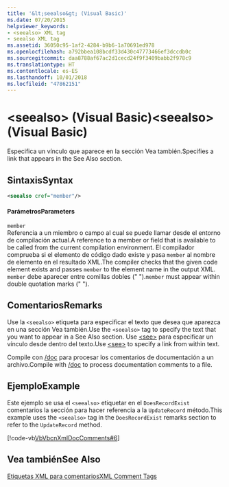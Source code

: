 ```yaml
---
title: '&lt;seealso&gt; (Visual Basic)'
ms.date: 07/20/2015
helpviewer_keywords:
- <seealso> XML tag
- seealso XML tag
ms.assetid: 36050c95-1af2-4284-b9b6-1a70691ed978
ms.openlocfilehash: a792bbea108bcdf33d430c47773466ef3dccdb0c
ms.sourcegitcommit: daa8788af67ac2d1cecd24f9f3409babb2f978c9
ms.translationtype: HT
ms.contentlocale: es-ES
ms.lasthandoff: 10/01/2018
ms.locfileid: "47862151"
---
```

# <a name="ltseealsogt-visual-basic"></a><span data-ttu-id="202dc-102">&lt;seealso&gt; (Visual Basic)</span><span class="sxs-lookup"><span data-stu-id="202dc-102">&lt;seealso&gt; (Visual Basic)</span></span>
<span data-ttu-id="202dc-103">Especifica un vínculo que aparece en la sección Vea también.</span><span class="sxs-lookup"><span data-stu-id="202dc-103">Specifies a link that appears in the See Also section.</span></span>  
  
## <a name="syntax"></a><span data-ttu-id="202dc-104">Sintaxis</span><span class="sxs-lookup"><span data-stu-id="202dc-104">Syntax</span></span>  
  
```xml  
<seealso cref="member"/>  
```  
  
#### <a name="parameters"></a><span data-ttu-id="202dc-105">Parámetros</span><span class="sxs-lookup"><span data-stu-id="202dc-105">Parameters</span></span>  
 `member`  
 <span data-ttu-id="202dc-106">Referencia a un miembro o campo al cual se puede llamar desde el entorno de compilación actual.</span><span class="sxs-lookup"><span data-stu-id="202dc-106">A reference to a member or field that is available to be called from the current compilation environment.</span></span> <span data-ttu-id="202dc-107">El compilador comprueba si el elemento de código dado existe y pasa `member` al nombre de elemento en el resultado XML.</span><span class="sxs-lookup"><span data-stu-id="202dc-107">The compiler checks that the given code element exists and passes `member` to the element name in the output XML.</span></span> <span data-ttu-id="202dc-108">`member` debe aparecer entre comillas dobles (" ").</span><span class="sxs-lookup"><span data-stu-id="202dc-108">`member` must appear within double quotation marks (" ").</span></span>  
  
## <a name="remarks"></a><span data-ttu-id="202dc-109">Comentarios</span><span class="sxs-lookup"><span data-stu-id="202dc-109">Remarks</span></span>  
 <span data-ttu-id="202dc-110">Use la `<seealso>` etiqueta para especificar el texto que desea que aparezca en una sección Vea también.</span><span class="sxs-lookup"><span data-stu-id="202dc-110">Use the `<seealso>` tag to specify the text that you want to appear in a See Also section.</span></span> <span data-ttu-id="202dc-111">Use [\<see>](../../../visual-basic/language-reference/xmldoc/see.md) para especificar un vínculo desde dentro del texto.</span><span class="sxs-lookup"><span data-stu-id="202dc-111">Use [\<see>](../../../visual-basic/language-reference/xmldoc/see.md) to specify a link from within text.</span></span>  
  
 <span data-ttu-id="202dc-112">Compile con [/doc](../../../visual-basic/reference/command-line-compiler/doc.md) para procesar los comentarios de documentación a un archivo.</span><span class="sxs-lookup"><span data-stu-id="202dc-112">Compile with [/doc](../../../visual-basic/reference/command-line-compiler/doc.md) to process documentation comments to a file.</span></span>  
  
## <a name="example"></a><span data-ttu-id="202dc-113">Ejemplo</span><span class="sxs-lookup"><span data-stu-id="202dc-113">Example</span></span>  
 <span data-ttu-id="202dc-114">Este ejemplo se usa el `<seealso>` etiquetar en el `DoesRecordExist` comentarios la sección para hacer referencia a la `UpdateRecord` método.</span><span class="sxs-lookup"><span data-stu-id="202dc-114">This example uses the `<seealso>` tag in the `DoesRecordExist` remarks section to refer to the `UpdateRecord` method.</span></span>  
  
 [!code-vb[VbVbcnXmlDocComments#6](../../../visual-basic/language-reference/xmldoc/codesnippet/VisualBasic/seealso_1.vb)]  
  
## <a name="see-also"></a><span data-ttu-id="202dc-115">Vea también</span><span class="sxs-lookup"><span data-stu-id="202dc-115">See Also</span></span>  
 [<span data-ttu-id="202dc-116">Etiquetas XML para comentarios</span><span class="sxs-lookup"><span data-stu-id="202dc-116">XML Comment Tags</span></span>](../../../visual-basic/language-reference/xmldoc/index.md)
